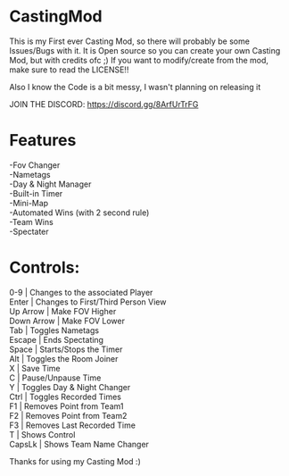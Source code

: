 # CastingMod
This is my First ever Casting Mod, so there will probably be some Issues/Bugs with it.
It is Open source so you can create your own Casting Mod, but with credits ofc ;)
If you want to modify/create from the mod, make sure to read the LICENSE!!

Also I know the Code is a bit messy, I wasn't planning on releasing it

JOIN THE DISCORD: https://discord.gg/8ArfUrTrFG

# Features
-Fov Changer \
-Nametags \
-Day & Night Manager \
-Built-in Timer \
-Mini-Map \
-Automated Wins (with 2 second rule)\
-Team Wins \
-Spectater 

# Controls:
0-9 | Changes to the associated Player \
Enter | Changes to First/Third Person View \
Up Arrow | Make FOV Higher \
Down Arrow | Make FOV Lower \
Tab | Toggles Nametags \
Escape | Ends Spectating \
Space | Starts/Stops the Timer \
Alt | Toggles the Room Joiner \
X | Save Time \
C | Pause/Unpause Time \
Y | Toggles Day & Night Changer \
Ctrl | Toggles Recorded Times \
F1 | Removes Point from Team1 \
F2 | Removes Point from Team2 \
F3 | Removes Last Recorded Time \
T | Shows Control \
CapsLk | Shows Team Name Changer 


Thanks for using my Casting Mod :)
